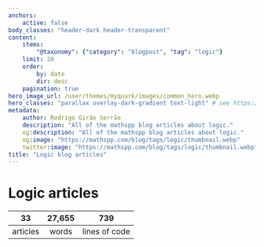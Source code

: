 ```yaml
---
anchors:
    active: false
body_classes: "header-dark header-transparent"
content:
    items:
        "@taxonomy": {"category": "blogpost", "tag": "logic"}
    limit: 20
    order:
        by: date
        dir: desc
    pagination: true
hero_image_url: /user/themes/myquark/images/common_hero.webp
hero_classes: "parallax overlay-dark-gradient text-light" # see https://demo.getgrav.org/blog-skeleton/blog/hero-classes
metadata:
    author: Rodrigo Girão Serrão
    description: "All of the mathspp blog articles about logic."
    og:description: "All of the mathspp blog articles about logic."
    og:image: "https://mathspp.com/blog/tags/logic/thumbnail.webp"
    twitter:image: "https://mathspp.com/blog/tags/logic/thumbnail.webp"
title: "Logic blog articles"
---
```


# Logic articles


<table class="stats-table">
    <thead>
        <tr>
            <th style="text-align: center;">33</th>
            <th style="text-align: center;">27,655</th>
            <th style="text-align: center;">739</th>
        </tr>
    </thead>
    <tbody>
        <tr>
            <td style="text-align: center;">articles</td>
            <td style="text-align: center;">words</td>
            <td style="text-align: center;">lines of code</td>
        </tr>
    </tbody>
</table>